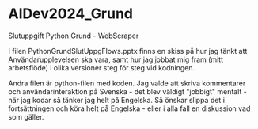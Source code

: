 # AIDev2024_Grund
Slutuppgift Python Grund - WebScraper

I filen PythonGrundSlutUppgFlows.pptx finns en skiss på hur jag tänkt att Användarupplevelsen ska vara, samt hur jag jobbat mig fram (mitt arbetsflöde) i olika versioner steg för steg vid kodningen.

Andra filen är python-filen med koden. Jag valde att skriva kommentarer och användarinteraktion på Svenska - det blev väldigt "jobbigt" mentalt - när jag kodar så tänker jag helt på Engelska. Så önskar slippa det i fortsättningen och köra helt på Engelska - eller i alla fall en diskussion vad som gäller.
